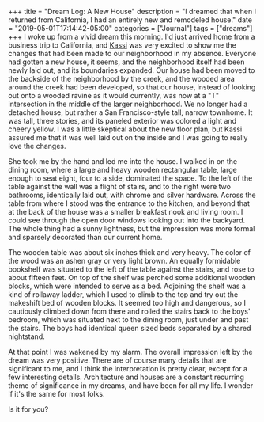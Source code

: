 +++
title = "Dream Log: A New House"
description = "I dreamed that when I returned from California, I had an entirely new and remodeled house."
date = "2019-05-01T17:14:42-05:00"
categories = ["Journal"]
tags = ["dreams"]
+++
I woke up from a vivid dream this morning. I'd just arrived home from a business trip to California, and [Kassi](http://kassiblogtoo.blogspot.com/) was very excited to show me the changes that had been made to our neighborhood in my absence. Everyone had gotten a new house, it seems, and the neighborhood itself had been newly laid out, and its boundaries expanded. Our house had been moved to the backside of the neighborhood by the creek, and the wooded area around the creek had been developed, so that our house, instead of looking out onto a wooded ravine as it would currently, was now at a "T" intersection in the middle of the larger neighborhood. We no longer had a detached house, but rather a San Francisco-style tall, narrow townhome. It was tall, three stories, and its paneled exterior was colored a light and cheery yellow. I was a little skeptical about the new floor plan, but Kassi assured me that it was well laid out on the inside and I was going to really love the changes.

She took me by the hand and led me into the house. I walked in on the dining room, where a large and heavy wooden rectangular table, large enough to seat eight, four to a side, dominated the space. To the left of the table against the wall was a flight of stairs, and to the right were two bathrooms, identically laid out, with chrome and silver hardware. Across the table from where I stood was the entrance to the kitchen, and beyond that at the back of the house was a smaller breakfast nook and living room. I could see through the open door windows looking out into the backyard. The whole thing had a sunny lightness, but the impression was more formal and sparsely decorated than our current home. 

The wooden table was about six inches thick and very heavy. The color of the wood was an ashen gray or very light brown. An equally formidable bookshelf was situated to the left of the table against the stairs, and rose to about fifteen feet. On top of the shelf was perched some additional wooden blocks, which were intended to serve as a bed. Adjoining the shelf was a kind of rollaway ladder, which I used to climb to the top and try out the makeshift bed of wooden blocks. It seemed too high and dangerous, so I cautiously climbed down from there and rolled the stairs back to the boys' bedroom, which was situated next to the dining room, just under and past the stairs. The boys had identical queen sized beds separated by a shared nightstand. 

At that point I was wakened by my alarm. The overall impression left by the dream was very positive. There are of course many details that are significant to me, and I think the interpretation is pretty clear, except for a few interesting details. Architecture and houses are a constant recurring theme of significance in my dreams, and have been for all my life. I wonder if it's the same for most folks. 

Is it for you? 
